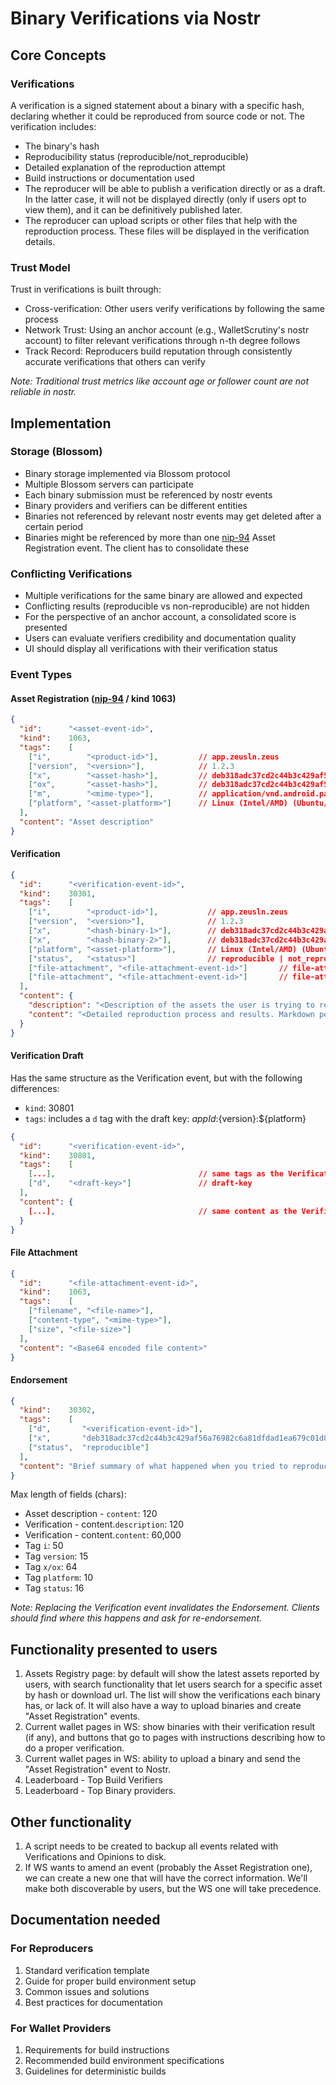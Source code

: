 # Binary Verifications via Nostr

## Core Concepts

### Verifications
A verification is a signed statement about a binary with a specific hash, declaring whether it could be reproduced from source code or not. The verification includes:
- The binary's hash
- Reproducibility status (reproducible/not_reproducible)
- Detailed explanation of the reproduction attempt
- Build instructions or documentation used
- The reproducer will be able to publish a verification directly or as a draft. In the latter case, it will not be displayed directly (only if users opt to view them), and it can be definitively published later.
- The reproducer can upload scripts or other files that help with the reproduction process. These files will be displayed in the verification details.

### Trust Model
Trust in verifications is built through:
- Cross-verification: Other users verify verifications by following the same process
- Network Trust: Using an anchor account (e.g., WalletScrutiny's nostr account) to filter relevant verifications through n-th degree follows
- Track Record: Reproducers build reputation through consistently accurate verifications that others can verify

*Note: Traditional trust metrics like account age or follower count are not reliable in nostr.*

## Implementation

### Storage (Blossom)
- Binary storage implemented via Blossom protocol
- Multiple Blossom servers can participate
- Each binary submission must be referenced by nostr events
- Binary providers and verifiers can be different entities
- Binaries not referenced by relevant nostr events may get deleted after a certain period
- Binaries might be referenced by more than one [nip-94](https://github.com/nostr-protocol/nips/blob/master/94.md) Asset Registration event. The client has to consolidate these

### Conflicting Verifications
- Multiple verifications for the same binary are allowed and expected
- Conflicting results (reproducible vs non-reproducible) are not hidden
- For the perspective of an anchor account, a consolidated score is presented
- Users can evaluate verifiers credibility and documentation quality
- UI should display all verifications with their verification status

### Event Types

#### Asset Registration ([nip-94](https://github.com/nostr-protocol/nips/blob/master/94.md) / kind 1063)
```json
{
  "id":      "<asset-event-id>",
  "kind":    1063,
  "tags":    [
    ["i",        "<product-id>"],         // app.zeusln.zeus
    ["version",  "<version>"],            // 1.2.3
    ["x",        "<asset-hash>"],         // deb318adc37cd2c44b3c429af56a76982c6a81dfdad1ea679c01d8184fc6a4fe
    ["ox",       "<asset-hash>"],         // deb318adc37cd2c44b3c429af56a76982c6a81dfdad1ea679c01d8184fc6a4fe
    ["m",        "<mime-type>"],          // application/vnd.android.package-archive
    ["platform", "<asset-platform>"]      // Linux (Intel/AMD) (Ubuntu/Debian)
  ],
  "content": "Asset description"
}
```

#### Verification
```json
{
  "id":      "<verification-event-id>",
  "kind":    30301,
  "tags":    [
    ["i",        "<product-id>"],           // app.zeusln.zeus
    ["version",  "<version>"],              // 1.2.3
    ["x",        "<hash-binary-1>"],        // deb318adc37cd2c44b3c429af56a76982c6a81dfdad1ea679c01d8184fc6a4fe
    ["x",        "<hash-binary-2>"],        // deb318adc37cd2c44b3c429af56a76982c6a81dfdad1ea679c01d8184fc6a4fe
    ["platform", "<asset-platform>"],       // Linux (Intel/AMD) (Ubuntu/Debian)
    ["status",   "<status>"]                // reproducible | not_reproducible | ftbfs | spam | notag | nosource | warning | obfuscated
    ["file-attachment", "<file-attachment-event-id>"]       // file-attachment-event-id 1
    ["file-attachment", "<file-attachment-event-id>"]       // file-attachment-event-id 2 ...
  ],
  "content": {
    "description": "<Description of the assets the user is trying to reproduce>",
    "content": "<Detailed reproduction process and results. Markdown permitted>"
  }
}
```

#### Verification Draft

Has the same structure as the Verification event, but with the following differences:
- `kind`: 30801
- `tags`: includes a `d` tag with the draft key: ${appId}:${version}:${platform}

```json
{
  "id":      "<verification-event-id>",
  "kind":    30801,
  "tags":    [
    [...],                                // same tags as the Verification event
    ["d",    "<draft-key>"]               // draft-key
  ],
  "content": {
    [...],                                // same content as the Verification event
  }
}
```

#### File Attachment
```json
{
  "id":      "<file-attachment-event-id>",
  "kind":    1063,
  "tags":    [
    ["filename", "<file-name>"],
    ["content-type", "<mime-type>"],
    ["size", "<file-size>"]
  ],
  "content": "<Base64 encoded file content>"
}
```

#### Endorsement
```json
{
  "kind":    30302,
  "tags":    [
    ["d",       "<verification-event-id>"],
    ["x",       "deb318adc37cd2c44b3c429af56a76982c6a81dfdad1ea679c01d8184fc6a4fe"],
    ["status",  "reproducible"]
  ],
  "content": "Brief summary of what happened when you tried to reproduce a specific verification. No markdown permitted"
}
```

Max length of fields (chars):
* Asset description - `content`: 120
* Verification - content.`description`: 120
* Verification - content.`content`: 60,000
* Tag `i`: 50
* Tag `version`: 15
* Tag `x/ox`: 64
* Tag `platform`: 10
* Tag `status`: 16

*Note: Replacing the Verification event invalidates the Endorsement. Clients should find where this happens and ask for re-endorsement.*

## Functionality presented to users
1. Assets Registry page: by default will show the latest assets reported by users, with search functionality that let users search
for a specific asset by hash or download url. The list will show the verifications each binary has, or lack of. It
will also have a way to upload binaries and create "Asset Registration" events. 
2. Current wallet pages in WS: show binaries with their verification result (if any), and buttons that go to pages
with instructions describing how to do a proper verification.
3. Current wallet pages in WS: ability to upload a binary and send the "Asset Registration" event to Nostr.
4. Leaderboard - Top Build Verifiers
5. Leaderboard - Top Binary providers.

## Other functionality
1. A script needs to be created to backup all events related with Verifications and Opinions to disk.
2. If WS wants to amend an event (probably the Asset Registration one), we can create a new one that will have
the correct information. We'll make both discoverable by users, but the WS one will take precedence.

## Documentation needed
### For Reproducers
1. Standard verification template
2. Guide for proper build environment setup
3. Common issues and solutions
4. Best practices for documentation

### For Wallet Providers
1. Requirements for build instructions
2. Recommended build environment specifications
3. Guidelines for deterministic builds
